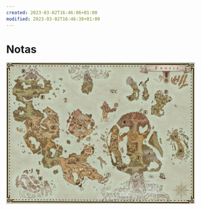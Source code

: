 ```yaml
---
created: 2023-03-02T16:46:06+01:00
modified: 2023-03-02T16:46:38+01:00
---
```


# Notas

![Image](./1d71ce3edad6ef7e8e06195689efea42.jpg)
